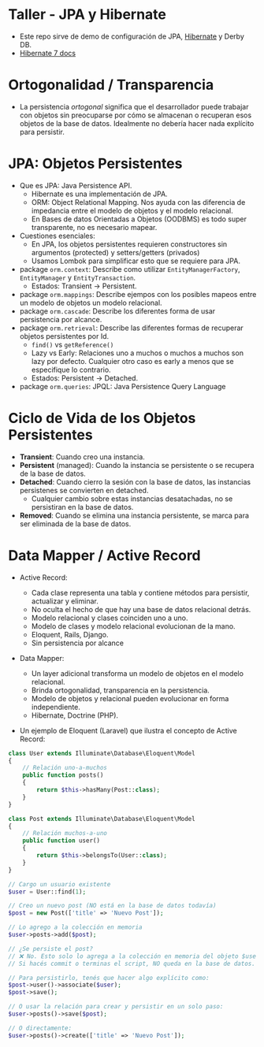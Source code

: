 # Taller - JPA y Hibernate

- Este repo sirve de demo de configuración de
  JPA, [Hibernate](https://docs.jboss.org/hibernate/orm/7.0/introduction/html_single/Hibernate_Introduction.html) y
  Derby DB.
- [Hibernate 7 docs](https://docs.jboss.org/hibernate/orm/7.0/introduction/html_single/Hibernate_Introduction.html)

# Ortogonalidad / Transparencia

- La persistencia *ortogonal* significa que el desarrollador puede trabajar con objetos sin preocuparse por cómo se
  almacenan o recuperan esos objetos de la base de datos. Idealmente no debería hacer nada explícito para persistir.

# JPA: Objetos Persistentes

- Que es JPA: Java Persistence API.
    - Hibernate es una implementación de JPA.
    - ORM: Object Relational Mapping. Nos ayuda con las diferencia de impedancia entre el modelo de objetos y el modelo
      relacional.
    - En Bases de datos Orientadas a Objetos (OODBMS) es todo super transparente, no es necesario mapear.
- Cuestiones esenciales:
    - En JPA, los objetos persistentes requieren constructores sin argumentos (protected) y setters/getters (privados)
    - Usamos Lombok para simplificar esto que se requiere para JPA.
- package `orm.context`: Describe como utilizar `EntityManagerFactory`, `EntityManager` y `EntityTransaction`.
    - Estados: Transient -> Persistent.
- package `orm.mappings`: Describe ejempos con los posibles mapeos entre un modelo de objetos un modelo relacional.
- package `orm.cascade`: Describe los diferentes forma de usar persistencia por alcance.
- package `orm.retrieval`: Describe las diferentes formas de recuperar objetos persistentes por Id.
    - `find()` vs `getReference()`
    - Lazy vs Early: Relaciones uno a muchos o muchos a muchos son lazy por defecto. Cualquier otro caso es early a
      menos que se especifique lo contrario.
    - Estados: Persistent -> Detached.
- package `orm.queries`: JPQL: Java Persistence Query Language

# Ciclo de Vida de los Objetos Persistentes

- **Transient**: Cuando creo una instancia.
- **Persistent** (managed): Cuando la instancia se persistente o se recupera de la base de datos.
- **Detached**: Cuando cierro la sesión con la base de datos, las instancias persistenes se convierten en detached.
    - Cualquier cambio sobre estas instancias desatachadas, no se persistiran en la base de datos.
- **Removed**: Cuando se elimina una instancia persistente, se marca para ser eliminada de la base de datos.

# Data Mapper / Active Record

- Active Record:
    - Cada clase representa una tabla y contiene métodos para persistir, actualizar y eliminar.
    - No oculta el hecho de que hay una base de datos relacional detrás.
    - Modelo relacional y clases coinciden uno a uno.
    - Modelo de clases y modelo relacional evolucionan de la mano.
    - Eloquent, Rails, Django.
    - Sin persistencia por alcance
- Data Mapper:
    - Un layer adicional transforma un modelo de objetos en el modelo relacional.
    - Brinda ortogonalidad, transparencia en la persistencia.
    - Modelo de objetos y relacional pueden evolucionar en forma independiente.
    - Hibernate, Doctrine (PHP).

- Un ejemplo de Eloquent (Laravel) que ilustra el concepto de Active Record:

```php
class User extends Illuminate\Database\Eloquent\Model
{
    // Relación uno-a-muchos
    public function posts()
    {
        return $this->hasMany(Post::class);
    }
}

class Post extends Illuminate\Database\Eloquent\Model
{
    // Relación muchos-a-uno
    public function user()
    {
        return $this->belongsTo(User::class);
    }
}

// Cargo un usuario existente
$user = User::find(1);

// Creo un nuevo post (NO está en la base de datos todavía)
$post = new Post(['title' => 'Nuevo Post']);

// Lo agrego a la colección en memoria
$user->posts->add($post);

// ¿Se persiste el post?
// ❌ No. Esto solo lo agrega a la colección en memoria del objeto $user.
// Si hacés commit o terminas el script, NO queda en la base de datos.

// Para persistirlo, tenés que hacer algo explícito como:
$post->user()->associate($user);
$post->save();

// O usar la relación para crear y persistir en un solo paso:
$user->posts()->save($post);

// O directamente:
$user->posts()->create(['title' => 'Nuevo Post']);
```